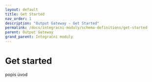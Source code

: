 ```yaml
---
layout: default
title: Get Started
nav_order: 1
description: "Output Gateway - Get Started"
permalink: /docs/integracni-moduly/schema-definitions/get-started
parent: Output Gateway
grand_parent: Integrační moduly
---
```


# Get started

popis úvod
